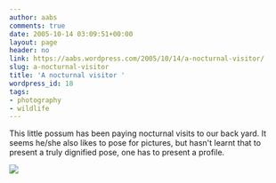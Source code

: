 ```yaml
---
author: aabs
comments: true
date: 2005-10-14 03:09:51+00:00
layout: page
header: no
link: https://aabs.wordpress.com/2005/10/14/a-nocturnal-visitor/
slug: a-nocturnal-visitor
title: 'A nocturnal visitor '
wordpress_id: 18
tags:
- photography
- wildlife
---
```


This little possum has been paying nocturnal visits to our back yard. It seems he/she also likes to pose for pictures, but hasn't learnt that to present a truly dignified pose, one has to present a profile.

![](http://photos1.blogger.com/blogger/6860/929/1600/IMG_5908.jpg)
